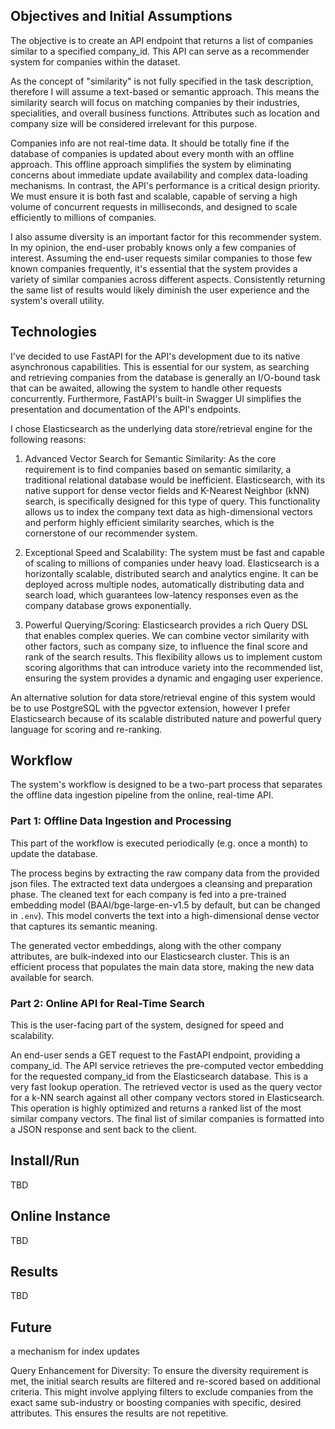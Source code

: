## Objectives and Initial Assumptions

The objective is to create an API endpoint that returns a list of companies similar to a specified company_id. This API can serve as a recommender system for companies within the dataset.

As the concept of "similarity" is not fully specified in the task description, therefore I will assume a text-based or semantic approach. This means the similarity search will focus on matching companies by their industries, specialities, and overall business functions. Attributes such as location and company size will be considered irrelevant for this purpose.

Companies info are not real-time data. It should be totally fine if the database of companies is updated about every month with an offline approach. This offline approach simplifies the system by eliminating concerns about immediate update availability and complex data-loading mechanisms. In contrast, the API's performance is a critical design priority. We must ensure it is both fast and scalable, capable of serving a high volume of concurrent requests in milliseconds, and designed to scale efficiently to millions of companies.

I also assume diversity is an important factor for this recommender system. In my opinion, the end-user probably knows only a few companies of interest. Assuming the end-user requests similar companies to those few known companies frequently, it's essential that the system provides a variety of similar companies across different aspects. Consistently returning the same list of results would likely diminish the user experience and the system's overall utility.

## Technologies

I've decided to use FastAPI for the API's development due to its native asynchronous capabilities. This is essential for our system, as searching and retrieving companies from the database is generally an I/O-bound task that can be awaited, allowing the system to handle other requests concurrently. Furthermore, FastAPI's built-in Swagger UI simplifies the presentation and documentation of the API's endpoints.

I chose Elasticsearch as the underlying data store/retrieval engine for the following reasons: 

1. Advanced Vector Search for Semantic Similarity: As the core requirement is to find companies based on semantic similarity, a traditional relational database would be inefficient. Elasticsearch, with its native support for dense vector fields and K-Nearest Neighbor (kNN) search, is specifically designed for this type of query. This functionality allows us to index the company text data as high-dimensional vectors and perform highly efficient similarity searches, which is the cornerstone of our recommender system.

2. Exceptional Speed and Scalability: The system must be fast and capable of scaling to millions of companies under heavy load. Elasticsearch is a horizontally scalable, distributed search and analytics engine. It can be deployed across multiple nodes, automatically distributing data and search load, which guarantees low-latency responses even as the company database grows exponentially.

3. Powerful Querying/Scoring: Elasticsearch provides a rich Query DSL that enables complex queries. We can combine vector similarity with other factors, such as company size, to influence the final score and rank of the search results. This flexibility allows us to implement custom scoring algorithms that can introduce variety into the recommended list, ensuring the system provides a dynamic and engaging user experience.

An alternative solution for data store/retrieval engine of this system would be to use PostgreSQL with the pgvector extension, however I prefer Elasticsearch because of its scalable distributed nature and powerful query language for scoring and re-ranking.

## Workflow

The system's workflow is designed to be a two-part process that separates the offline data ingestion pipeline from the online, real-time API.

### Part 1: Offline Data Ingestion and Processing

This part of the workflow is executed periodically (e.g. once a month) to update the database.

The process begins by extracting the raw company data from the provided json files. The extracted text data undergoes a cleansing and preparation phase. The cleaned text for each company is fed into a pre-trained embedding model (BAAI/bge-large-en-v1.5 by default, but can be changed in `.env`). This model converts the text into a high-dimensional dense vector that captures its semantic meaning.

The generated vector embeddings, along with the other company attributes, are bulk-indexed into our Elasticsearch cluster. This is an efficient process that populates the main data store, making the new data available for search.

### Part 2: Online API for Real-Time Search

This is the user-facing part of the system, designed for speed and scalability.

An end-user sends a GET request to the FastAPI endpoint, providing a company_id. The API service retrieves the pre-computed vector embedding for the requested company_id from the Elasticsearch database. This is a very fast lookup operation. The retrieved vector is used as the query vector for a k-NN search against all other company vectors stored in Elasticsearch. This operation is highly optimized and returns a ranked list of the most similar company vectors. The final list of similar companies is formatted into a JSON response and sent back to the client. 

## Install/Run

TBD

## Online Instance

TBD

## Results

TBD

## Future

a mechanism for index updates

Query Enhancement for Diversity: To ensure the diversity requirement is met, the initial search results are filtered and re-scored based on additional criteria. This might involve applying filters to exclude companies from the exact same sub-industry or boosting companies with specific, desired attributes. This ensures the results are not repetitive.